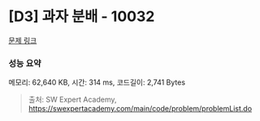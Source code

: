 # [D3] 과자 분배 - 10032 

[문제 링크](https://swexpertacademy.com/main/code/problem/problemDetail.do?contestProbId=AXJZ6_6KCLcDFAU3) 

### 성능 요약

메모리: 62,640 KB, 시간: 314 ms, 코드길이: 2,741 Bytes



> 출처: SW Expert Academy, https://swexpertacademy.com/main/code/problem/problemList.do